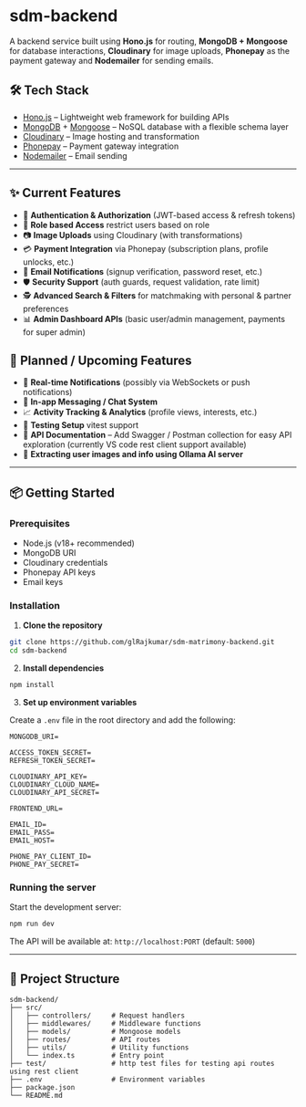 # sdm-backend

A backend service built using **Hono.js** for routing, **MongoDB + Mongoose** for database interactions, **Cloudinary** for image uploads, **Phonepay** as the payment gateway and **Nodemailer** for sending emails.

## 🛠 Tech Stack

* [Hono.js](https://hono.dev/) – Lightweight web framework for building APIs
* [MongoDB](https://www.mongodb.com/) + [Mongoose](https://mongoosejs.com/) – NoSQL database with a flexible schema layer
* [Cloudinary](https://cloudinary.com/) – Image hosting and transformation
* [Phonepay](https://developer.phonepe.com/) – Payment gateway integration
* [Nodemailer](https://nodemailer.com/) – Email sending

---

## ✨ Current Features

- 🔐 **Authentication & Authorization** (JWT-based access & refresh tokens)  
- 👤 **Role based Access** restrict users based on role
- 📷 **Image Uploads** using Cloudinary (with transformations)  
- 💳 **Payment Integration** via Phonepay (subscription plans, profile unlocks, etc.)  
- 📧 **Email Notifications** (signup verification, password reset, etc.)  
- 🛡 **Security Support** (auth guards, request validation, rate limit)  
- 🕵️ **Advanced Search & Filters** for matchmaking with personal & partner preferences
- 📊 **Admin Dashboard APIs** (basic user/admin management, payments for super admin)  


## 🚀 Planned / Upcoming Features

- 🔔 **Real-time Notifications** (possibly via WebSockets or push notifications)  
- 💬 **In-app Messaging / Chat System** 
- 📈 **Activity Tracking & Analytics** (profile views, interests, etc.)  
- 🧪 **Testing Setup** vitest support
- 📖 **API Documentation** – Add Swagger / Postman collection for easy API exploration (currently VS code rest client support available)
- 🤖 **Extracting user images and info using Ollama AI server** 

---


## 📦 Getting Started

### Prerequisites

* Node.js (v18+ recommended)
* MongoDB URI
* Cloudinary credentials
* Phonepay API keys
* Email keys

### Installation

1. **Clone the repository**

```bash
git clone https://github.com/glRajkumar/sdm-matrimony-backend.git
cd sdm-backend
```

2. **Install dependencies**

```bash
npm install
```

3. **Set up environment variables**

Create a `.env` file in the root directory and add the following:

```env
MONGODB_URI=

ACCESS_TOKEN_SECRET=
REFRESH_TOKEN_SECRET=

CLOUDINARY_API_KEY=
CLOUDINARY_CLOUD_NAME=
CLOUDINARY_API_SECRET=

FRONTEND_URL=

EMAIL_ID=
EMAIL_PASS=
EMAIL_HOST=

PHONE_PAY_CLIENT_ID=
PHONE_PAY_SECRET=
```

### Running the server

Start the development server:

```bash
npm run dev
```

The API will be available at: `http://localhost:PORT` (default: `5000`)

---

## 📁 Project Structure

```
sdm-backend/
├── src/
│   ├── controllers/     # Request handlers
│   ├── middlewares/     # Middleware functions
│   ├── models/          # Mongoose models
│   ├── routes/          # API routes
│   ├── utils/           # Utility functions
│   └── index.ts         # Entry point
├── test/                # http test files for testing api routes using rest client
├── .env                 # Environment variables
├── package.json
└── README.md
```

